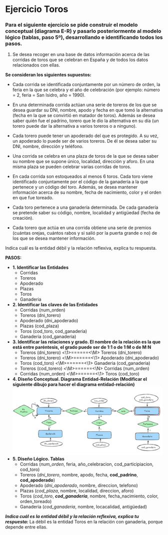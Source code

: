 # **Ejercicio Toros**

### Para el siguiente ejercicio se pide construir el modelo conceptual (diagrama E-R) y pasarlo posteriormente al modelo lógico (tablas, paso 5º), desarrollando e identificando todos los pasos.

1. Se desea recoger en una base de datos información acerca de las corridas de toros que se celebran en España y de todos los datos relacionados con ellas.

**Se consideran los siguientes supuestos:**

- Cada corrida se identificada conjuntamente por un número de orden, la feria en la que se celebra y el año de celebración (por ejemplo: número = 2, feria = San Isidro, año = 1990).

- En una determinada corrida actúan una serie de toreros de los que se desea guardar su DNI, nombre, apodo y fecha en que tomó la alternativa (fecha en la que  se convirtió en matador de toros). Además se desea saber quién fue el padrino, torero que le dio la alternativa en su día (un torero puede dar la alternativa a varios toreros o a ninguno).

- Cada torero puede tener un apoderado del que es protegido. A su vez, un apoderado lo puede ser de varios toreros. De él se desea saber su DNI, nombre, dirección y teléfono.

- Una corrida se celebra en una plaza de toros de la que se desea saber su nombre que se supone único, localidad, dirección y aforo. En una misma plaza se pueden celebrar varias corridas de toros.

- En cada corrida son estoqueados al menos 6 toros. Cada toro viene identificado conjuntamente por el código de la ganadería a la que pertenece y un código del toro. Además, se desea mantener información acerca de su nombre, fecha de nacimiento, color y el orden en que fue toreado.

- Cada toro pertenece a una ganadería determinada. De cada ganadería se pretende saber su código, nombre, localidad y antigüedad (fecha de creación).

- Cada torero que actúa en una corrida obtiene una serie de premios (cuántas orejas, cuántos rabos y si salió por la puerta grande o no) de los que se desea mantener información.

Indica cuál es la entidad débil y la relación reflexiva, explica tu respuesta.

**PASOS:**

- **1. Identificar las Entidades**
    - Corridas 
    - Toreros
    - Apoderado
    - Plazas
    - Toros
    - Ganaderia
- **2. Identificar las claves de las Entidades**
    - Corridas (num_orden)
    - Toreros (dni_torero)
    - Apoderado (dni_apoderado)
    - Plazas (cod_plaza)
    - Toros (cod_toro, cod_ganaderia)
    - Ganaderia (cod_ganaderia)
- **3. Identificar las relaciones y grado. El nombre de la relación es la que está entre paréntesis, el grado puede ser de 1:1 o de 1:M o de M:N**
    - Toreros (dni_torero) <\1>======<\M> Toreros (dni_torero) 
    - Toreros (dni_torero) <\M>======<\1> Apoderado (dni_apoderado)
    - Toros (cod_toro) <\M>======<\1> Ganaderia (cod_ganaderia)
    - Toreros (cod_torero) <\M>======<\N> Corridas (num_orden)
    - Corridas (num_orden) <\M>======<\1> Toros (cod_toro)
- **4. Diseño Conceptual. Diagrama Entidad-Relación (Modificar el siguiente dibujo para hacer el diagrama entidad-relación)**
    ![Tabla](./esquema.png)
- **5. Diseño Lógico. Tablas**
    - Corridas (*num_orden*, feria, año_celebracion, cod_participiacion, cod_toro)
    - Toreros (*dni_torero*, nombre, apodo, fecha, **cod_padrino**, **cod_apoderado**)
    - Apoderado (*dni_apoderado*, nombre, direccion, telefono)
    - Plazas (*cod_plaza*, nombre, localidad, direccion, aforo)
    - Toros (*cod_toro*, ***cod_ganaderia***, nombre, fecha_nacimiento, color, orden_toreado)
    - Ganaderia (*cod_ganaderia*, nombre, locacalidad, antigüedad)

***Indica cuál es la entidad débil y la relación reflexiva, explica tu respuesta:*** La débil es la entidad Toros en la relación con ganaderia, porque depende entre ellas. 